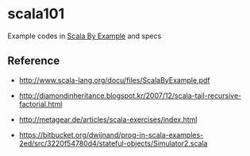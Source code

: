 scala101
====================

Example codes in [Scala By Example](http://www.scala-lang.org/docu/files/ScalaByExample.pdf) and specs

## Reference 

- http://www.scala-lang.org/docu/files/ScalaByExample.pdf

- http://diamondinheritance.blogspot.kr/2007/12/scala-tail-recursive-factorial.html

- http://metagear.de/articles/scala-exercises/index.html

- https://bitbucket.org/dwijnand/prog-in-scala-examples-2ed/src/3220f54780d4/stateful-objects/Simulator2.scala